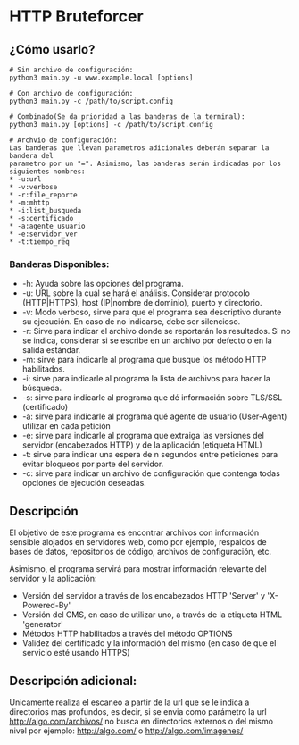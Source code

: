 # HTTP Bruteforcer

## ¿Cómo usarlo?
```
# Sin archivo de configuración:
python3 main.py -u www.example.local [options]

# Con archivo de configuración:
python3 main.py -c /path/to/script.config

# Combinado(Se da prioridad a las banderas de la terminal):
python3 main.py [options] -c /path/to/script.config

# Archvio de configuración:
Las banderas que llevan parametros adicionales deberán separar la bandera del
parametro por un "=". Asimismo, las banderas serán indicadas por los siguientes nombres:
* -u:url
* -v:verbose
* -r:file_reporte
* -m:mhttp
* -i:list_busqueda
* -s:certificado
* -a:agente_usuario
* -e:servidor_ver
* -t:tiempo_req
```

### Banderas Disponibles:
* -h: Ayuda sobre las opciones del programa.
* -u: URL sobre la cuál se hará el análisis. Considerar protocolo (HTTP|HTTPS), host (IP|nombre de dominio), puerto y directorio.
* -v: Modo verboso, sirve para que el programa sea descriptivo durante su ejecución. En caso de no indicarse, debe ser silencioso.
* -r: Sirve para indicar el archivo donde se reportarán los resultados. Si no se indica, considerar si se escribe en un archivo por defecto o en la salida estándar.
* -m: sirve para indicarle al programa que busque los método HTTP habilitados.
* -i: sirve para indicarle al programa la lista de archivos para hacer la búsqueda.
* -s: sirve para indicarle al programa que dé información sobre TLS/SSL (certificado)
* -a: sirve para indicarle al programa qué agente de usuario (User-Agent) utilizar en cada petición
* -e: sirve para indicarle al programa que extraiga las versiones del servidor (encabezados HTTP) y de la aplicación (etiqueta HTML)
* -t: sirve para indicar una espera de n segundos entre peticiones para evitar bloqueos por parte del servidor.
* -c: sirve para indicar un archivo de configuración que contenga todas opciones de ejecución deseadas.

## Descripción
El objetivo de este programa es encontrar archivos con información sensible alojados en servidores web, como por ejemplo, respaldos de bases de datos, repositorios de código, archivos de configuración, etc.

Asimismo, el programa servirá para mostrar información relevante del servidor y la aplicación:
- Versión del servidor a través de los encabezados HTTP 'Server' y 'X-Powered-By'
- Versión del CMS, en caso de utilizar uno, a través de la etiqueta HTML 'generator'
- Métodos HTTP habilitados a través del método OPTIONS
- Validez del certificado y la información del mismo (en caso de que el servicio esté usando HTTPS)

## Descripción adicional:
Unicamente realiza el escaneo a partir de la url que se le indica a directorios mas profundos, es decir, si se envia como parámetro la url http://algo.com/archivos/ no busca en directorios externos o del mismo nivel por ejemplo: http://algo.com/ o http://algo.com/imagenes/

